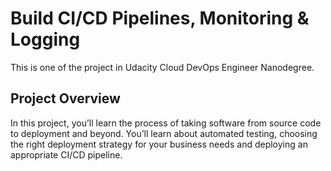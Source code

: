 # Build CI/CD Pipelines, Monitoring & Logging
This is one of the project in Udacity Cloud DevOps Engineer Nanodegree.

## Project Overview
In this project, you’ll learn the process of taking software from source code to deployment and beyond. You’ll learn about automated testing, choosing the right deployment strategy for your business needs and deploying an appropriate CI/CD pipeline.
